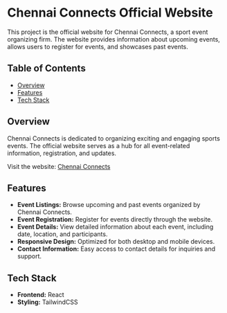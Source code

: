 # Chennai Connects Official Website

This project is the official website for Chennai Connects, a sport event organizing firm. The website provides information about upcoming events, allows users to register for events, and showcases past events.

## Table of Contents

- [Overview](#overview)
- [Features](#features)
- [Tech Stack](#tech-stack)


## Overview

Chennai Connects is dedicated to organizing exciting and engaging sports events. The official website serves as a hub for all event-related information, registration, and updates.

Visit the website: [Chennai Connects](https://chennai-connects.vercel.app/)

## Features

- **Event Listings:** Browse upcoming and past events organized by Chennai Connects.
- **Event Registration:** Register for events directly through the website.
- **Event Details:** View detailed information about each event, including date, location, and participants.
- **Responsive Design:** Optimized for both desktop and mobile devices.
- **Contact Information:** Easy access to contact details for inquiries and support.

## Tech Stack

- **Frontend:** React
- **Styling:** TailwindCSS
